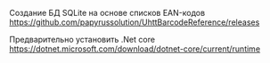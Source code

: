 Создание БД SQLite на основе списков EAN-кодов 
https://github.com/papyrussolution/UhttBarcodeReference/releases

Предварительно установить .Net core https://dotnet.microsoft.com/download/dotnet-core/current/runtime
